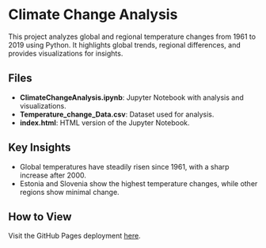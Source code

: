 # Climate Change Analysis

This project analyzes global and regional temperature changes from 1961 to 2019 using Python. It highlights global trends, regional differences, and provides visualizations for insights.

## Files
- **ClimateChangeAnalysis.ipynb**: Jupyter Notebook with analysis and visualizations.
- **Temperature_change_Data.csv**: Dataset used for analysis.
- **index.html**: HTML version of the Jupyter Notebook.

## Key Insights
- Global temperatures have steadily risen since 1961, with a sharp increase after 2000.
- Estonia and Slovenia show the highest temperature changes, while other regions show minimal change.

## How to View
Visit the GitHub Pages deployment [here](https://<your-github-username>.github.io/<repository-name>/index.html).
